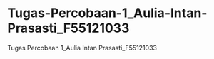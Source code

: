 # Tugas-Percobaan-1_Aulia-Intan-Prasasti_F55121033
Tugas Percobaan 1_Aulia Intan Prasasti_F55121033
